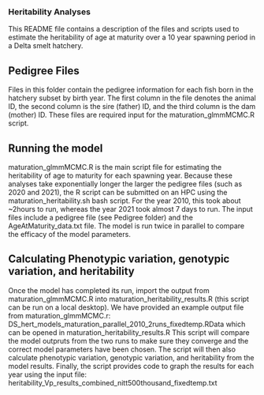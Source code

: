 
### Heritability Analyses


This README file contains a description of the files and scripts used to estimate the heritability of age at maturity over a 10 year spawning period in a Delta smelt hatchery.

## Pedigree Files

Files in this folder contain the pedigree information for each fish born in the hatchery subset by birth year. The first column in the file denotes the animal ID, the second column is the sire (father) ID, and the third column is the dam (mother) ID. These files are required input for the maturation_glmmMCMC.R script.

## Running the model

maturation_glmmMCMC.R is the main script file for estimating the heritability of age to maturity for each spawning year. Because these analyses take exponentially longer the larger the pedigree files (such as 2020 and 2021), the R script can be submitted on an HPC using the maturation_heritability.sh bash script. For the year 2010, this took about ~2hours to run, whereas the year 2021 took almost 7 days to run. The input files include a pedigree file (see Pedigree folder) and the AgeAtMaturity_data.txt file. The model is run twice in parallel to compare the efficacy of the model parameters.

## Calculating Phenotypic variation, genotypic variation, and heritability

Once the model has completed its run, import the output from maturation_glmmMCMC.R into maturation_heritability_results.R (this script can be run on a local desktop). We have provided an example output file from maturation_glmmMCMC.r: DS_hert_models_maturation_parallel_2010_2runs_fixedtemp.RData which can be opened in maturation_heritability_results.R
This script will compare the model outpruts from the two runs to make sure they converge and the correct model parameters have been chosen. The script will then also calculate phenotypic variation, genotypic variation, and heritability from the model results. Finally, the script provides code to graph the results for each year using the input file: heritability_Vp_results_combined_nitt500thousand_fixedtemp.txt


